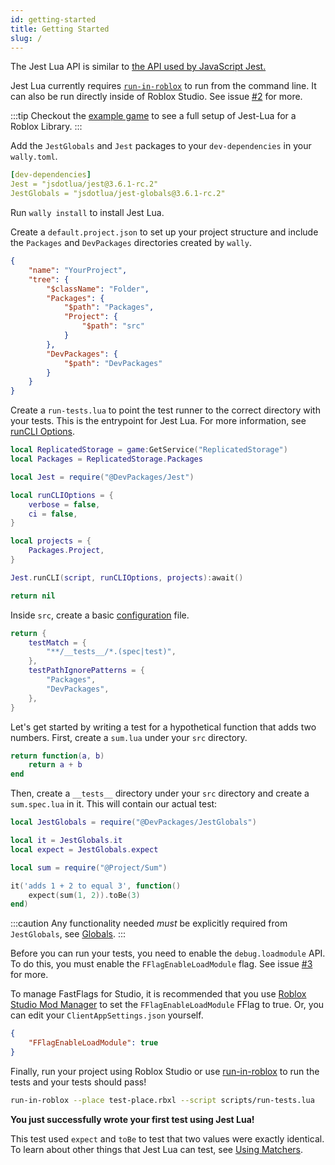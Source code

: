 ```yaml
---
id: getting-started
title: Getting Started
slug: /
---
```


The Jest Lua API is similar to [the API used by JavaScript Jest.](https://jestjs.io/docs/27.x/api)

Jest Lua currently requires [`run-in-roblox`](https://github.com/rojo-rbx/run-in-roblox) to run from the command line. It can also be run directly inside of Roblox Studio. See issue [#2](https://github.com/jsdotlua/jest-lua/issues/2) for more.

:::tip
Checkout the [example game](https://github.com/jsdotlua/jest-lua/tree/main/example-game) to see a full setup of Jest-Lua for a Roblox Library.
:::

Add the `JestGlobals` and `Jest` packages to your `dev-dependencies` in your `wally.toml`.

```yaml title="wally.toml"
[dev-dependencies]
Jest = "jsdotlua/jest@3.6.1-rc.2"
JestGlobals = "jsdotlua/jest-globals@3.6.1-rc.2"
```

Run `wally install` to install Jest Lua.

Create a `default.project.json` to set up your project structure and include the `Packages` and `DevPackages` directories created by `wally`.

```json title="default.project.json"
{
	"name": "YourProject",
	"tree": {
		"$className": "Folder",
		"Packages": {
			"$path": "Packages",
			"Project": {
				"$path": "src"
			}
		},
		"DevPackages": {
			"$path": "DevPackages"
		}
	}
}
```

Create a `run-tests.lua` to point the test runner to the correct directory with your tests. This is the entrypoint for Jest Lua. For more information, see [runCLI Options](cli).

```lua title="run-tests.lua"
local ReplicatedStorage = game:GetService("ReplicatedStorage")
local Packages = ReplicatedStorage.Packages

local Jest = require("@DevPackages/Jest")

local runCLIOptions = {
	verbose = false,
	ci = false,
}

local projects = {
	Packages.Project,
}

Jest.runCLI(script, runCLIOptions, projects):await()

return nil
```

Inside `src`, create a basic [configuration](configuration) file.

```lua title="jest.config.lua"
return {
	testMatch = {
		"**/__tests__/*.(spec|test)",
	},
	testPathIgnorePatterns = {
		"Packages",
		"DevPackages",
	},
}
```

Let's get started by writing a test for a hypothetical function that adds two numbers. First, create a `sum.lua` under your `src` directory.

```lua title="sum.lua"
return function(a, b)
	return a + b
end
```

Then, create a `__tests__` directory under your `src` directory and create a `sum.spec.lua` in it. This will contain our actual test:

```lua title="sum.spec.lua"
local JestGlobals = require("@DevPackages/JestGlobals")

local it = JestGlobals.it
local expect = JestGlobals.expect

local sum = require("@Project/Sum")

it('adds 1 + 2 to equal 3', function()
	expect(sum(1, 2)).toBe(3)
end)
```

:::caution
Any functionality needed _must_ be explicitly required from `JestGlobals`, see [Globals](api).
:::

Before you can run your tests, you need to enable the `debug.loadmodule` API. To do this, you must enable the `FFlagEnableLoadModule` flag. See issue [#3](https://github.com/jsdotlua/jest-lua/issues/3) for more.

To manage FastFlags for Studio, it is recommended that you use [Roblox Studio Mod Manager](https://github.com/MaximumADHD/Roblox-Studio-Mod-Manager) to set the `FFlagEnableLoadModule` FFlag to true. Or, you can edit your `ClientAppSettings.json` yourself.

```json title="ClientAppSettings.json"
{
	"FFlagEnableLoadModule": true
}
```

Finally, run your project using Roblox Studio or use [run-in-roblox](https://github.com/rojo-rbx/run-in-roblox) to run the tests and your tests should pass!

```bash
run-in-roblox --place test-place.rbxl --script scripts/run-tests.lua
```

**You just successfully wrote your first test using Jest Lua!**

This test used `expect` and `toBe` to test that two values were exactly identical. To learn about other things that Jest Lua can test, see [Using Matchers](using-matchers).
